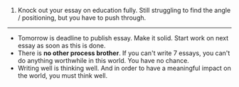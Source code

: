 1. Knock out your essay on education fully. Still struggling to find the angle / positioning, but you have to push through.

----
- Tomorrow is deadline to publish essay. Make it solid. Start work on next essay as soon as this is done.
- There is **no other process brother**. If you can't write 7 essays, you can't do anything worthwhile in this world. You have no chance.
- Writing well is thinking well. And in order to have a meaningful impact on the world, you must think well.



